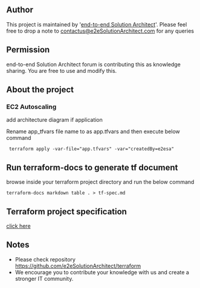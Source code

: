 
## Author
This project is maintained by '[end-to-end Solution Architect](https://e2esolutionarchitect.com/)'. Please feel free to drop a note to contactus@e2eSolutionArchitect.com for any queries

## Permission
end-to-end Solution Architect forum is contributing this as knowledge sharing. You are free to use and modify this.

## About the project
### EC2 Autoscaling

add architecture diagram if application

Rename app_tfvars file name to as app.tfvars and then execute  below command
```
 terraform apply -var-file="app.tfvars" -var="createdBy=e2esa"
```

## Run terraform-docs to generate tf document
browse inside your terraform project directory and run the below command 

```
terraform-docs markdown table . > tf-spec.md
```

## Terraform project specification 
[click here](tf-spec.md)

## Notes
- Please check repository https://github.com/e2eSolutionArchitect/terraform
- We encourage you to contribute your knowledge with us and create a stronger IT community.

